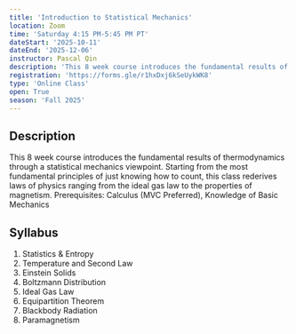 ```yaml
---
title: 'Introduction to Statistical Mechanics'
location: Zoom
time: 'Saturday 4:15 PM-5:45 PM PT'
dateStart: '2025-10-11'
dateEnd: '2025-12-06'
instructor: Pascal Qin
description: 'This 8 week course introduces the fundamental results of thermodynamics through a statistical mechanics viewpoint.'
registration: 'https://forms.gle/r1hxDxj6kSeUykWK8'
type: 'Online Class'
open: True
season: 'Fall 2025'
---
```


## Description

This 8 week course introduces the fundamental results of thermodynamics through a statistical mechanics viewpoint. Starting from the most fundamental principles of just knowing how to count, this class rederives laws of physics ranging from the ideal gas law to the properties of magnetism. Prerequisites: Calculus (MVC Preferred), Knowledge of Basic Mechanics

## Syllabus

 1. Statistics & Entropy 
 2. Temperature and Second Law 
 3. Einstein Solids 
 4. Boltzmann Distribution 
 5. Ideal Gas Law 
 6. Equipartition Theorem 
 7. Blackbody Radiation 
 8. Paramagnetism